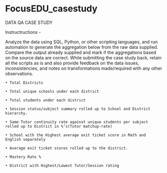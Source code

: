 # FocusEDU_casestudy

DATA QA CASE STUDY


Instructructions -

Analyze the data using SQL, Python, or other scripting languages, and run automation to generate the aggregation below from the raw data supplied. Compare the output already supplied and mark if the aggregations based on the source data are correct. While submitting the case study back, retain all the scripts as is and also provide feedback on the data issues, inconsistencies, and notes on transformations made/required with any other observations.

    • Total Districts 

    • Total unique schools under each district
	
    • Total students under each district

    • Session status/subject summary rolled up to School and District hierarchy.

    • Same Tutor continuity rate against unique students per subject rolled up to District in %’s(Tutor matchup-rate)

    • School with the Highest average exit ticket score in Math and English separately

    • Average exit ticket scores rolled up to the district. 

    • Mastery Rate %

    • District with Highest/Lowest Tutor/Session rating
